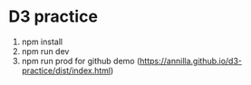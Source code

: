 # D3 practice
1. npm install
2. npm run dev
3. npm run prod for github demo (https://annilla.github.io/d3-practice/dist/index.html)